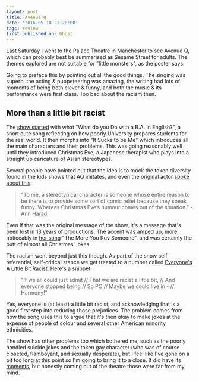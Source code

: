 ```yaml
---
layout: post
title: Avenue Q
date: '2016-05-10 21:28:00'
tags: review
first_published_on: Ghost
---
```


Last Saturday I went to the Palace Theatre in Manchester to see Avenue Q, which can probably best be summarised as Sesame Street for adults. The themes explored are not suitable for "little monsters", as the poster says.

Going to preface this by pointing out all the good things. The singing was superb, the acting & puppeteering was amazing, the writing had lots of moments of being both clever & funny, and both the music & its performance were first class. Too bad about the racism then.

## More than a little bit racist

The [show started](https://www.youtube.com/watch?v=n9L1eFMMenM) with what "What do you Do with a B.A. in English?", a short cute song reflecting on how poorly University prepares students for the real world. It then morphs into "It Sucks to be Me" which introduces all the main characters and their problems. This was going reasonably well until they introduced Christmas Eve, a Japanese therapist who plays into a straight up caricature of Asian stereotypes.

Several people have pointed out that the idea is to mock the token diversity found in the kids shows that AQ imitates, and even the original actor [spoke about this](http://www.broadwayworld.com/article/AVENUE-Q-On-Broadway-Exit-Interview-With-Ann-Harada-We-Ruv-You-Christmas-Eve-20090911-page2#ixzz2Hvj6yjtj):

> "To me, a stereotypical character is someone whose entire reason to be there is to provide some sort of comic relief because they speak funny. Whereas Christmas Eve’s humour comes out of the situation." - Ann Harad

Even if that was the original message of the show, it's a message that's been lost in 13 years of productions. The accent was amped up, more noticeably in [her song](https://www.youtube.com/watch?v=ikSCO_HiICQ) "The More You Ruv Someone", and was certainly the butt of almost all Christmas' jokes.

The racism went beyond just this though. As part of the show self-referential, self-critical stance we get treated to a number called [Everyone's A Little Bit Racist](https://www.youtube.com/watch?v=RXnM1uHhsOI). Here's a snippet:

> "If we all could just admit // That we are racist a little bit, // And everyone stopped being // So PC // Maybe we could live in - // Harmony!"

Yes, everyone is (at least) a little bit racist, and acknowledging that is a good first step into reducing those prejudices. The problem comes from how the song uses this to argue that it's then okay to make jokes at the expense of people of colour and several other American minority ethnicities.

The show has other problems too which bothered me, such as the poorly handled suicide jokes and the token gay character (who was of course closeted, flamboyant, and sexually desperate), but I feel like I've gone on a bit too long at this point so I'm going to bring it to a close. It did have its [mom](https://www.youtube.com/watch?v=BMJ9D3lSrDg)[ents](https://www.youtube.com/watch?v=PTFI9sQdpGo), but honestly coming out of the theatre those were far from my mind.
